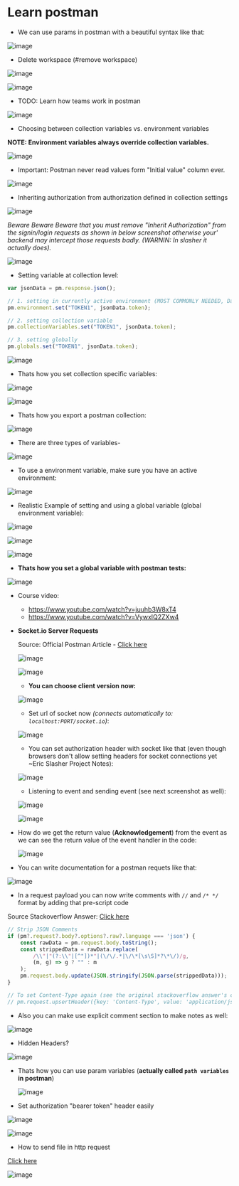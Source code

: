 # Learn postman

- We can use params in postman with a beautiful syntax like that:

![image](https://github.com/sahilrajput03/sahilrajput03/assets/31458531/5c41c439-4041-4a86-a060-5f83126add35)

- Delete workspace (#remove workspace)

![image](https://github.com/sahilrajput03/sahilrajput03/assets/31458531/1bb9f083-fb0f-41ca-a070-cdd452ec4cc8)

![image](https://github.com/sahilrajput03/sahilrajput03/assets/31458531/0efdacc0-ef79-43cb-afeb-1c4db84011e9)

- TODO: Learn how teams work in postman

![image](https://github.com/sahilrajput03/sahilrajput03/assets/31458531/0dc41b89-dcc5-4d60-8534-7b98b4f2b86c)

- Choosing between collection variables vs. environment variables

**NOTE: Environment variables always override collection variables.**

![image](https://github.com/sahilrajput03/sahilrajput03/assets/31458531/0d2d1a12-1106-407b-af67-10f7b99ae446)

- Important: Postman never read values form "Initial value" column ever.

![image](https://github.com/sahilrajput03/sahilrajput03/assets/31458531/ce5455e8-3c53-406b-8eb7-0ec55aea05f5)

- Inheriting authorization from authorization defined in collection settings

![image](https://github.com/sahilrajput03/sahilrajput03/assets/31458531/cc299df3-9403-48ef-b44f-f6b1313d231b)

*Beware Beware Beware that you must remove "Inherit Authorization" from the signin/login requests as shown in below screenshot otherwise your' backend may intercept those requests badly. (WARNIN: In slasher it actually does).*

![image](https://github.com/sahilrajput03/sahilrajput03/assets/31458531/29902738-9d28-43f1-9a36-afa77812c4de)

- Setting variable at collection level: 

```js
var jsonData = pm.response.json();

// 1. setting in currently active environment (MOST COMMONLY NEEDED, Date: 28 May, 2023)
pm.environment.set("TOKEN1", jsonData.token);

// 2. setting collection variable
pm.collectionVariables.set("TOKEN1", jsonData.token);

// 3. setting globally
pm.globals.set("TOKEN1", jsonData.token);
```

![image](https://github.com/sahilrajput03/sahilrajput03/assets/31458531/1da05f53-30ab-40e5-926b-32b1758b46f9)


- Thats how you set collection specific variables:

![image](https://user-images.githubusercontent.com/31458531/222793410-a0ac7859-2b51-4bd4-a974-a311248ce499.png)

![image](https://user-images.githubusercontent.com/31458531/222793609-a01131f5-9bf0-48e3-be60-691c0e93118d.png)

- Thats how you export a postman collection:

![image](https://user-images.githubusercontent.com/31458531/192098914-a3438a9c-21cc-4fe0-9db3-fbd8bd3ee4fe.png)

- There are three types of variables-

![image](https://user-images.githubusercontent.com/31458531/192097123-03363f4f-c73f-4eeb-8560-ea43f28af8e4.png)

- To use a environment variable, make sure you have an active environment:

![image](https://user-images.githubusercontent.com/31458531/192097168-c942fe81-bac8-433e-8782-17d5f0175993.png)

- Realistic Example of setting and using a global variable (global environment variable):

![image](https://user-images.githubusercontent.com/31458531/192096992-b0f411bd-94b8-40ec-b8e3-1da159dfb7bc.png)

![image](https://user-images.githubusercontent.com/31458531/192097027-607ccbd6-efa2-4e08-9252-a129e717fe04.png)

![image](https://user-images.githubusercontent.com/31458531/192097045-67907d3a-b262-479a-b041-d41df42ac9b2.png)


- **Thats how you set a global variable with postman tests:**

![image](https://user-images.githubusercontent.com/31458531/202670601-dd595467-2185-40f6-bda4-8a093b02616c.png)

- Course video:
  - https://www.youtube.com/watch?v=juuhb3W8xT4
  - https://www.youtube.com/watch?v=VywxIQ2ZXw4

- **Socket.io Server Requests**

  Source: Official Postman Article - [Click here](https://blog.postman.com/postman-now-supports-socket-io/)

  ![image](https://user-images.githubusercontent.com/31458531/202640780-2d8b1f24-69be-4c2c-b052-9ba07eef4c23.png)

  ![image](https://user-images.githubusercontent.com/31458531/202640917-279da6ed-7aa0-4ba8-b0e4-70012a18c15a.png)

  - **You can choose client version now:**

  ![image](https://user-images.githubusercontent.com/31458531/202641045-34a12cdd-2745-4e2d-af8c-3fbe3bbe97bf.png)
  
  - Set url of socket now *(connects automatically to: `localhost:PORT/socket.io`)*:

  ![image](https://user-images.githubusercontent.com/31458531/202674719-3b430491-8dd8-40e0-8069-025dac790dd3.png) 


  - You can set authorization header with socket like that (even though browsers don't allow setting headers for socket connections yet ~Eric Slasher Project Notes):

  ![image](https://user-images.githubusercontent.com/31458531/202671481-19c3fe2c-376f-4880-8075-3a1ce02c509c.png)

  - Listening to event and sending event (see next screenshot as well):

  ![image](https://user-images.githubusercontent.com/31458531/202681646-842da8a5-04cd-4c9b-a309-593a286de4a2.png)


  ![image](https://user-images.githubusercontent.com/31458531/202681171-522a10c0-d5d3-4609-bb1b-8acc981b9e87.png)


- How do we get the return value (**Acknowledgement**) from the event as we can see the return value of the event handler in the code:

  ![image](https://user-images.githubusercontent.com/31458531/202679754-fb80a256-5169-41e4-a95f-baf72f1780db.png)


- You can write documentation for a postman requets like that:

![image](https://user-images.githubusercontent.com/31458531/207377460-05b98813-c6e0-4b88-8a23-faf8a62d6a06.png)


- In a request payload you can now write comments with `//` and `/* */` format by adding that pre-script code

Source Stackoverflow Answer: [Click here](https://stackoverflow.com/a/67467079/10012446)

```js
// Strip JSON Comments
if (pm?.request?.body?.options?.raw?.language === 'json') {
    const rawData = pm.request.body.toString();
    const strippedData = rawData.replace(
        /\\"|"(?:\\"|[^"])*"|(\/\/.*|\/\*[\s\S]*?\*\/)/g,
        (m, g) => g ? "" : m
    );
    pm.request.body.update(JSON.stringify(JSON.parse(strippedData)));
}

// To set Content-Type again (see the original stackoverflow answer's comment section):
// pm.request.upsertHeader({key: 'Content-Type', value: 'application/json'});
```

- Also you can make use explicit comment section to make notes as well:

![image](https://user-images.githubusercontent.com/31458531/207378369-41d78f06-e3d6-454a-adba-3ed0c0ce1015.png)

- Hidden Headers?

![image](https://user-images.githubusercontent.com/31458531/207421624-510f6c07-d366-44fc-ac24-1ee328041652.png)

- Thats how you can use param variables (**actually called `path variables` in postman**)

  ![image](https://user-images.githubusercontent.com/31458531/208105028-41ca37f7-77e9-41fd-a79f-312cbbcac948.png)


- Set authorization "bearer token" header easily

![image](https://user-images.githubusercontent.com/31458531/214358688-33fe42e6-7059-4f85-abed-b7e24372e6ef.png)

![image](https://user-images.githubusercontent.com/31458531/214358881-046e94f9-4272-48ff-bbe6-e6e92ed0d20c.png)

- How to send file in http request

[Click here](https://stackoverflow.com/a/39037889/10012446)

![image](https://user-images.githubusercontent.com/31458531/214363835-ed9f954b-fc09-4732-b225-ad9f29cc1a2a.png)

